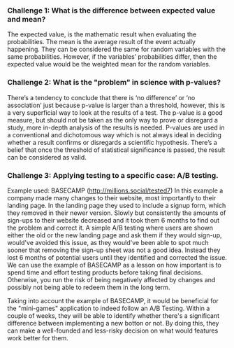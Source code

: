 
### Challenge 1: What is the difference between expected value and mean?

The expected value, is the mathematic result when evaluating the probabilities. The mean is the average result of the event actually happening. They can be considered the same for random variables with the same probabilities. However, if the variables’ probabilities differ, then the expected value would be the weighted mean for the random variables.

### Challenge 2: What is the "problem" in science with p-values?

There’s a tendency to conclude that there is ‘no difference’ or ‘no association’ just because p-value is larger than a threshold, however, this is a very superficial way to look at the results of a test. The p-value is a good measure, but should not be taken as the only way to prove or disregard a study, more in-depth analysis of the results is needed. P-values are used in a conventional and dichotomous way which is not always ideal in deciding whether a result confirms or disregards a scientific hypothesis. There’s a belief that once the threshold of statistical significance is passed, the result can be considered as valid.

### Challenge 3: Applying testing to a specific case: A/B testing.

Example used: BASECAMP (http://millions.social/tested7)
In this example a company made many changes to their website, most importantly to their landing page. In the landing page they used to include a signup form, which they removed in their newer version. Slowly but consistently the amounts of sign-ups to their website decreased and it took them 6 months to find out the problem and correct it. A simple A/B testing where users are shown either the old or the new landing page and ask them if they would sign-up, would've avoided this issue, as they would've been able to spot much sooner that removing the sign-up sheet was not a good idea. Instead they lost 6 months of potential users until they identified and corrected the issue. We can use the example of BASECAMP as a lesson on how important is to spend time and effort testing products before taking final decisions. Otherwise, you run the risk of being negatively affected by changes and possibly not being able to redeem them in the long term. 

Taking into account the example of BASECAMP, it would be beneficial for the "mini-games" application to indeed follow an A/B Testing. Within a couple of weeks, they will be able to identify whether there's a significant difference between implementing a new botton or not. By doing this, they can make a well-founded and less-risky decision on what would features work better for them. 

